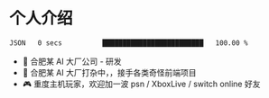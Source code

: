 # 个人介绍

<!--START_SECTION:waka-->

```txt
JSON   0 secs          █████████████████████████   100.00 %
```

<!--END_SECTION:waka-->

- 🔭 合肥某 AI 大厂公司 - 研发
- 🌱 合肥某 AI 大厂打杂中，，接手各类奇怪前端项目
- 🎮 重度主机玩家，欢迎加一波 psn / XboxLive / switch online 好友

